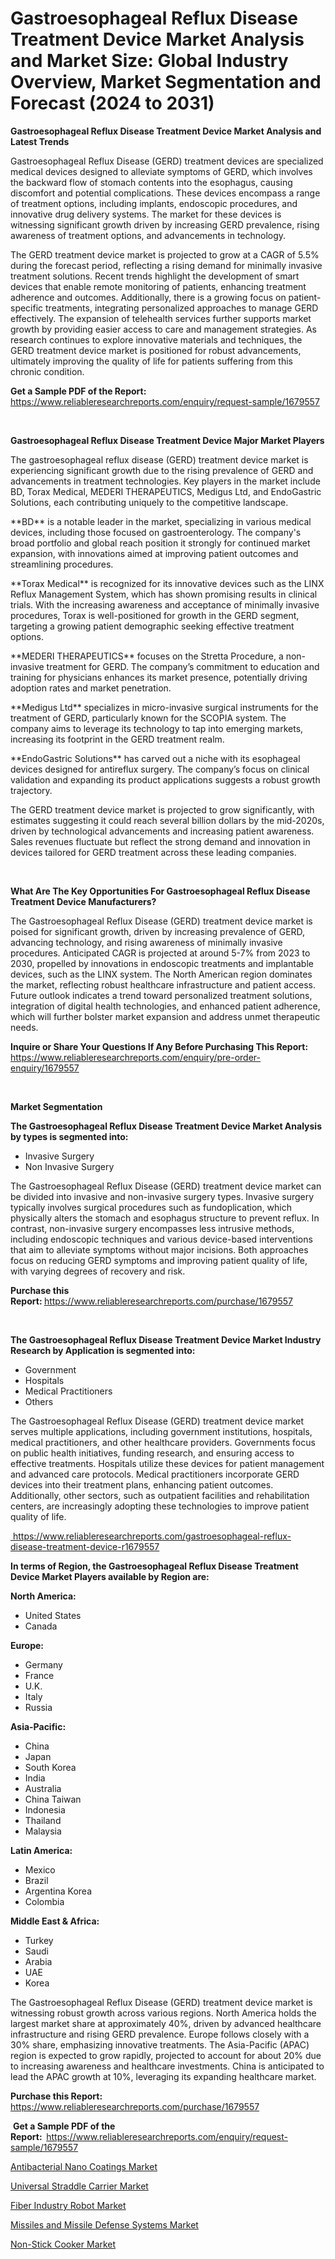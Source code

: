 <p><h1>Gastroesophageal Reflux Disease Treatment Device Market Analysis and Market Size: Global Industry Overview, Market Segmentation and Forecast (2024 to 2031)</h1></p><p><strong>Gastroesophageal Reflux Disease Treatment Device Market Analysis and Latest Trends</strong></p>
<p><p>Gastroesophageal Reflux Disease (GERD) treatment devices are specialized medical devices designed to alleviate symptoms of GERD, which involves the backward flow of stomach contents into the esophagus, causing discomfort and potential complications. These devices encompass a range of treatment options, including implants, endoscopic procedures, and innovative drug delivery systems. The market for these devices is witnessing significant growth driven by increasing GERD prevalence, rising awareness of treatment options, and advancements in technology.</p><p>The GERD treatment device market is projected to grow at a CAGR of 5.5% during the forecast period, reflecting a rising demand for minimally invasive treatment solutions. Recent trends highlight the development of smart devices that enable remote monitoring of patients, enhancing treatment adherence and outcomes. Additionally, there is a growing focus on patient-specific treatments, integrating personalized approaches to manage GERD effectively. The expansion of telehealth services further supports market growth by providing easier access to care and management strategies. As research continues to explore innovative materials and techniques, the GERD treatment device market is positioned for robust advancements, ultimately improving the quality of life for patients suffering from this chronic condition.</p></p>
<p><strong>Get a Sample PDF of the Report:&nbsp;</strong> <a href="https://www.reliableresearchreports.com/enquiry/request-sample/1679557?utm_campaign=1616&utm_medium=2&utm_source=Github&utm_content=ia&utm_term=14102024&utm_id=gastroesophageal-reflux-disease-treatment-device">https://www.reliableresearchreports.com/enquiry/request-sample/1679557</a></p>
<p>&nbsp;</p>
<p><strong>Gastroesophageal Reflux Disease Treatment Device Major Market Players</strong></p>
<p><p>The gastroesophageal reflux disease (GERD) treatment device market is experiencing significant growth due to the rising prevalence of GERD and advancements in treatment technologies. Key players in the market include BD, Torax Medical, MEDERI THERAPEUTICS, Medigus Ltd, and EndoGastric Solutions, each contributing uniquely to the competitive landscape.</p><p>**BD** is a notable leader in the market, specializing in various medical devices, including those focused on gastroenterology. The company's broad portfolio and global reach position it strongly for continued market expansion, with innovations aimed at improving patient outcomes and streamlining procedures.</p><p>**Torax Medical** is recognized for its innovative devices such as the LINX Reflux Management System, which has shown promising results in clinical trials. With the increasing awareness and acceptance of minimally invasive procedures, Torax is well-positioned for growth in the GERD segment, targeting a growing patient demographic seeking effective treatment options.</p><p>**MEDERI THERAPEUTICS** focuses on the Stretta Procedure, a non-invasive treatment for GERD. The company’s commitment to education and training for physicians enhances its market presence, potentially driving adoption rates and market penetration. </p><p>**Medigus Ltd** specializes in micro-invasive surgical instruments for the treatment of GERD, particularly known for the SCOPIA system. The company aims to leverage its technology to tap into emerging markets, increasing its footprint in the GERD treatment realm.</p><p>**EndoGastric Solutions** has carved out a niche with its esophageal devices designed for antireflux surgery. The company’s focus on clinical validation and expanding its product applications suggests a robust growth trajectory.</p><p>The GERD treatment device market is projected to grow significantly, with estimates suggesting it could reach several billion dollars by the mid-2020s, driven by technological advancements and increasing patient awareness. Sales revenues fluctuate but reflect the strong demand and innovation in devices tailored for GERD treatment across these leading companies.</p></p>
<p>&nbsp;</p>
<p><strong>What Are The Key Opportunities For Gastroesophageal Reflux Disease Treatment Device Manufacturers?</strong></p>
<p><p>The Gastroesophageal Reflux Disease (GERD) treatment device market is poised for significant growth, driven by increasing prevalence of GERD, advancing technology, and rising awareness of minimally invasive procedures. Anticipated CAGR is projected at around 5-7% from 2023 to 2030, propelled by innovations in endoscopic treatments and implantable devices, such as the LINX system. The North American region dominates the market, reflecting robust healthcare infrastructure and patient access. Future outlook indicates a trend toward personalized treatment solutions, integration of digital health technologies, and enhanced patient adherence, which will further bolster market expansion and address unmet therapeutic needs.</p></p>
<p><strong>Inquire or Share Your Questions If Any Before Purchasing This Report:</strong> <a href="https://www.reliableresearchreports.com/enquiry/pre-order-enquiry/1679557?utm_campaign=1616&utm_medium=2&utm_source=Github&utm_content=ia&utm_term=14102024&utm_id=gastroesophageal-reflux-disease-treatment-device">https://www.reliableresearchreports.com/enquiry/pre-order-enquiry/1679557</a></p>
<p>&nbsp;</p>
<p><strong>Market Segmentation</strong></p>
<p><strong>The Gastroesophageal Reflux Disease Treatment Device Market Analysis by types is segmented into:</strong></p>
<p><ul><li>Invasive Surgery</li><li>Non Invasive Surgery</li></ul></p>
<p><p>The Gastroesophageal Reflux Disease (GERD) treatment device market can be divided into invasive and non-invasive surgery types. Invasive surgery typically involves surgical procedures such as fundoplication, which physically alters the stomach and esophagus structure to prevent reflux. In contrast, non-invasive surgery encompasses less intrusive methods, including endoscopic techniques and various device-based interventions that aim to alleviate symptoms without major incisions. Both approaches focus on reducing GERD symptoms and improving patient quality of life, with varying degrees of recovery and risk.</p></p>
<p><strong>Purchase this Report:&nbsp;</strong><a href="https://www.reliableresearchreports.com/purchase/1679557?utm_campaign=1616&utm_medium=2&utm_source=Github&utm_content=ia&utm_term=14102024&utm_id=gastroesophageal-reflux-disease-treatment-device">https://www.reliableresearchreports.com/purchase/1679557</a></p>
<p>&nbsp;</p>
<p><strong>The Gastroesophageal Reflux Disease Treatment Device Market Industry Research by Application is segmented into:</strong></p>
<p><ul><li>Government</li><li>Hospitals</li><li>Medical Practitioners</li><li>Others</li></ul></p>
<p><p>The Gastroesophageal Reflux Disease (GERD) treatment device market serves multiple applications, including government institutions, hospitals, medical practitioners, and other healthcare providers. Governments focus on public health initiatives, funding research, and ensuring access to effective treatments. Hospitals utilize these devices for patient management and advanced care protocols. Medical practitioners incorporate GERD devices into their treatment plans, enhancing patient outcomes. Additionally, other sectors, such as outpatient facilities and rehabilitation centers, are increasingly adopting these technologies to improve patient quality of life.</p></p>
<p><a href="https://www.reliableresearchreports.com/gastroesophageal-reflux-disease-treatment-device-r1679557?utm_campaign=1616&utm_medium=2&utm_source=Github&utm_content=ia&utm_term=14102024&utm_id=gastroesophageal-reflux-disease-treatment-device">&nbsp;https://www.reliableresearchreports.com/gastroesophageal-reflux-disease-treatment-device-r1679557</a></p>
<p><strong>In terms of Region, the Gastroesophageal Reflux Disease Treatment Device Market Players available by Region are:</strong></p>
<p>
    <p> <strong> North America: </strong>
        <ul>
            <li>United States</li>
            <li>Canada</li>
        </ul>
        </p> 
    <p> <strong> Europe: </strong>
        <ul>
            <li>Germany</li>
            <li>France</li>
            <li>U.K.</li>
            <li>Italy</li>
            <li>Russia</li>
        </ul>
        </p> 
    <p> <strong> Asia-Pacific: </strong>
        <ul>
            <li>China</li>
            <li>Japan</li>
            <li>South Korea</li>
            <li>India</li>
            <li>Australia</li>
            <li>China Taiwan</li>
            <li>Indonesia</li>
            <li>Thailand</li>
            <li>Malaysia</li>
        </ul>
        </p> 
    <p> <strong> Latin America: </strong>
        <ul>
            <li>Mexico</li>
            <li>Brazil</li>
            <li>Argentina Korea</li>
            <li>Colombia</li>
        </ul>
        </p> 
    <p> <strong> Middle East & Africa: </strong>
        <ul>
            <li>Turkey</li>
            <li>Saudi</li>
            <li>Arabia</li>
            <li>UAE</li>
            <li>Korea</li>
        </ul>
    </p>
    </p>
<p><p>The Gastroesophageal Reflux Disease (GERD) treatment device market is witnessing robust growth across various regions. North America holds the largest market share at approximately 40%, driven by advanced healthcare infrastructure and rising GERD prevalence. Europe follows closely with a 30% share, emphasizing innovative treatments. The Asia-Pacific (APAC) region is expected to grow rapidly, projected to account for about 20% due to increasing awareness and healthcare investments. China is anticipated to lead the APAC growth at 10%, leveraging its expanding healthcare market.</p></p>
<p><strong>Purchase this Report: </strong><a href="https://www.reliableresearchreports.com/purchase/1679557?utm_campaign=1616&utm_medium=2&utm_source=Github&utm_content=ia&utm_term=14102024&utm_id=gastroesophageal-reflux-disease-treatment-device">https://www.reliableresearchreports.com/purchase/1679557</a></p>
<p>&nbsp;<strong>Get a Sample PDF of the Report:&nbsp;&nbsp;</strong><a href="https://www.reliableresearchreports.com/enquiry/request-sample/1679557?utm_campaign=1616&utm_medium=2&utm_source=Github&utm_content=ia&utm_term=14102024&utm_id=gastroesophageal-reflux-disease-treatment-device">https://www.reliableresearchreports.com/enquiry/request-sample/1679557</a></p>
<p><strong></strong></p>
<p><p><a href="https://www.linkedin.com/pulse/global-antibacterial-nano-coatings-market-opportunities-challenges2024-bgjzf?utm_campaign=1616&utm_medium=2&utm_source=Github&utm_content=ia&utm_term=14102024&utm_id=gastroesophageal-reflux-disease-treatment-device">Antibacterial Nano Coatings Market</a></p><p><a href="https://www.linkedin.com/pulse/investing-universal-straddle-carrier-market-trends-leading-bx9gf?utm_campaign=1616&utm_medium=2&utm_source=Github&utm_content=ia&utm_term=14102024&utm_id=gastroesophageal-reflux-disease-treatment-device">Universal Straddle Carrier Market</a></p><p><a href="https://www.linkedin.com/pulse/strategic-insights-global-fiber-industry-robot-market-trends-5p6af?utm_campaign=1616&utm_medium=2&utm_source=Github&utm_content=ia&utm_term=14102024&utm_id=gastroesophageal-reflux-disease-treatment-device">Fiber Industry Robot Market</a></p><p><a href="https://www.linkedin.com/pulse/missiles-missile-defense-systems-market-outlook-forecast-from-dpure?utm_campaign=1616&utm_medium=2&utm_source=Github&utm_content=ia&utm_term=14102024&utm_id=gastroesophageal-reflux-disease-treatment-device">Missiles and Missile Defense Systems Market</a></p><p><a href="https://www.linkedin.com/pulse/global-non-stick-cooker-market-trends-innovations-forward-looking-qgbpf?utm_campaign=1616&utm_medium=2&utm_source=Github&utm_content=ia&utm_term=14102024&utm_id=gastroesophageal-reflux-disease-treatment-device">Non-Stick Cooker Market</a></p></p>